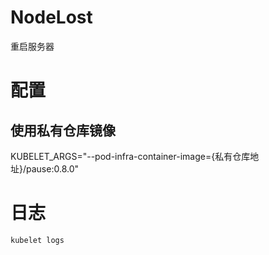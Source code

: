 
# NodeLost
重启服务器

# 配置

## 使用私有仓库镜像
KUBELET_ARGS="--pod-infra-container-image={私有仓库地址}/pause:0.8.0"


# 日志
```
kubelet logs
```
